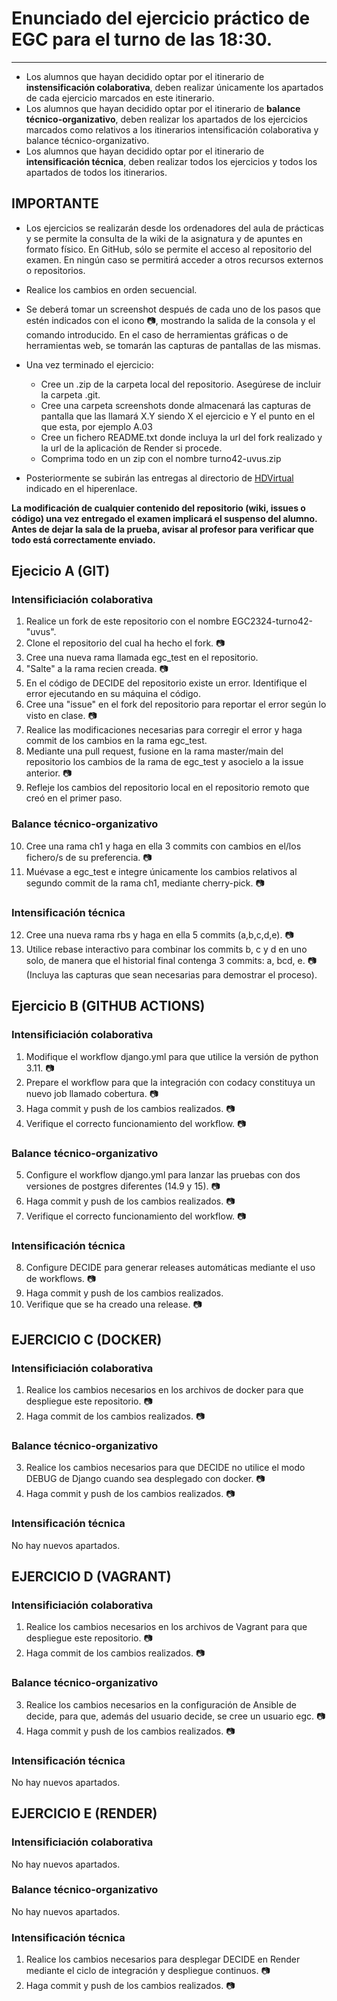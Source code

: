 # Enunciado del ejercicio práctico de EGC para el turno de las 18:30.
***
* Los alumnos que hayan decidido optar por el itinerario de **instensificación colaborativa**, deben realizar únicamente los apartados de cada ejercicio marcados en este itinerario.
* Los alumnos que hayan decidido optar por el itinerario de **balance técnico-organizativo**, deben realizar los apartados de los ejercicios marcados como relativos a los itinerarios intensificación colaborativa y balance técnico-organizativo.
* Los alumnos que hayan decidido optar por el itinerario de **intensificación técnica**, deben realizar todos los ejercicios y todos los apartados de todos los itinerarios.

## IMPORTANTE
* Los ejercicios se realizarán desde los ordenadores del aula de prácticas y se permite la consulta de la wiki de la asignatura y de apuntes en formato físico. En GitHub, sólo se permite el acceso al repositorio del examen. En ningún caso se permitirá acceder a otros recursos externos o repositorios. 

* Realice los cambios en orden secuencial. 

* Se deberá tomar un screenshot después de cada uno de los pasos que estén indicados con el icono :camera:, mostrando la salida de la consola y el comando introducido. En el caso de herramientas gráficas o de herramientas web, se tomarán las capturas de pantallas de las mismas. 

* Una vez terminado el ejercicio:
	* Cree un .zip de la carpeta local del repositorio. Asegúrese de incluir la carpeta .git.
	* Cree una carpeta screenshots donde almacenará las capturas de pantalla que las llamará X.Y siendo X el ejercicio e Y el punto en el que esta, por ejemplo A.03
	* Cree un fichero README.txt donde incluya la url del fork realizado y la url de la aplicación de Render si procede.
	* Comprima todo en un zip con el nombre turno42-uvus.zip

* Posteriormente se subirán las entregas al directorio de [HDVirtual](https://hdvirtual.us.es/discovirt/index.php/s/SFCmgsSLSoY2Zjk) indicado en el hiperenlace.

**La modificación de cualquier contenido del repositorio (wiki, issues o código) una vez entregado el examen implicará el suspenso del alumno. Antes de dejar la sala de la prueba, avisar al profesor para verificar que todo está correctamente enviado.**

## Ejecicio A (GIT)
### Intensificiación colaborativa
1. Realice un fork de este repositorio con el nombre EGC2324-turno42-"uvus".
2. Clone el repositorio del cual ha hecho el fork. :camera:
3. Cree una nueva rama llamada egc_test en el repositorio. 
4. "Salte" a la rama recien creada. :camera:
5. En el código de DECIDE del repositorio existe un error. Identifique el error ejecutando en su máquina el código.
6. Cree una "issue" en el fork del repositorio para reportar el error según lo visto en clase. :camera:
7. Realice las modificaciones necesarias para corregir el error y haga commit de los cambios en la rama egc_test. 
8. Mediante una pull request, fusione en la rama master/main del repositorio los cambios de la rama de egc_test y asocielo a la issue anterior. :camera:
9. Refleje los cambios del repositorio local en el repositorio remoto que creó en el primer paso. 

### Balance técnico-organizativo
10. Cree una rama ch1 y haga en ella 3 commits con cambios en el/los fichero/s de su preferencia. :camera:
11. Muévase a egc_test e integre únicamente los cambios relativos al segundo commit de la rama ch1, mediante cherry-pick. :camera:

### Intensificación técnica
12. Cree una nueva rama rbs y haga en ella 5 commits (a,b,c,d,e). :camera:
13. Utilice rebase interactivo para combinar los commits b, c y d en uno solo, de manera que el historial final contenga 3 commits: a, bcd, e. :camera: (Incluya las capturas que sean necesarias para demostrar el proceso).

## Ejercicio B (GITHUB ACTIONS)
### Intensificiación colaborativa
1. Modifique el workflow django.yml para que utilice la versión de python 3.11. :camera:
2. Prepare el workflow para que la integración con codacy constituya un nuevo job llamado cobertura. :camera:
3. Haga commit y push de los cambios realizados. :camera:
4. Verifique el correcto funcionamiento del workflow. :camera:

### Balance técnico-organizativo
5. Configure el workflow django.yml para lanzar las pruebas con dos versiones de postgres diferentes (14.9 y 15). :camera:
6. Haga commit y push de los cambios realizados. :camera:
7. Verifique el correcto funcionamiento del workflow. :camera:

### Intensificación técnica
8. Configure DECIDE para generar releases automáticas mediante el uso de workflows. :camera:
9. Haga commit y push de los cambios realizados.
10. Verifique que se ha creado una release. :camera:

## EJERCICIO C (DOCKER)
### Intensificiación colaborativa
1. Realice los cambios necesarios en los archivos de docker para que despliegue este repositorio. :camera:
2. Haga commit de los cambios realizados. :camera:

### Balance técnico-organizativo
3. Realice los cambios necesarios para que DECIDE no utilice el modo DEBUG de Django cuando sea desplegado con docker. :camera:
4. Haga commit y push de los cambios realizados. :camera:

### Intensificación técnica
No hay nuevos apartados.

## EJERCICIO D (VAGRANT)
### Intensificiación colaborativa
1. Realice los cambios necesarios en los archivos de Vagrant para que despliegue este repositorio. :camera:
2. Haga commit de los cambios realizados. :camera:

### Balance técnico-organizativo
3. Realice los cambios necesarios en la configuración de Ansible de decide, para que, además del usuario decide, se cree un usuario egc. :camera:
4. Haga commit y push de los cambios realizados. :camera:

### Intensificación técnica
No hay nuevos apartados.

## EJERCICIO E (RENDER)
### Intensificiación colaborativa
No hay nuevos apartados.

### Balance técnico-organizativo
No hay nuevos apartados.

### Intensificación técnica
1. Realice los cambios necesarios para desplegar DECIDE en Render mediante el ciclo de integración y despliegue continuos. :camera:
2. Haga commit y push de los cambios realizados. :camera:


